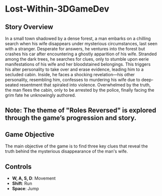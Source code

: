 # Lost-Within-3DGameDev
## Story Overview
In a small town shadowed by a dense forest, a man embarks on a chilling search when his wife disappears under mysterious circumstances, last seen with a stranger. Desperate for answers, he ventures into the forest but crashes his car after encountering a ghostly apparition of his wife. Stranded among the dark trees, he searches for clues, only to stumble upon eerie manifestations of his wife and her bloodstained belongings. This triggers his alter personality to take over and erase evidence, leading him to a secluded cabin. Inside, he faces a shocking revelation—his other personality, resembling him, confesses to murdering his wife due to deep-seated resentment that spiraled into violence. Overwhelmed by the truth, the man flees the cabin, only to be arrested by the police, finally facing the grim fate he unknowingly authored.

## Note: The theme of "Roles Reversed" is explored through the game’s progression and story.

## Game Objective
The main objective of the game is to find three key clues that reveal the truth behind the mysterious disappearance of the man's wife.

## Controls
- **W, A, S, D**: Movement
- **Shift**: Run
- **Space**: Jump
